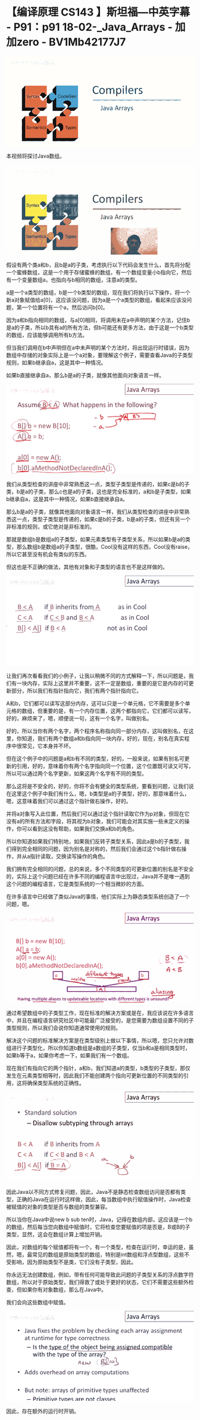 # 【编译原理 CS143 】斯坦福—中英字幕 - P91：p91 18-02-_Java_Arrays - 加加zero - BV1Mb42177J7

![](img/59138dd2f6b7a4589d5741bae3838a3f_0.png)

本视频将探讨Java数组。

![](img/59138dd2f6b7a4589d5741bae3838a3f_2.png)

假设有两个类a和b，且b是a的子类，考虑执行以下代码会发生什么，首先将分配一个蜜蜂数组，这是一个用于存储蜜蜂的数组，有一个数组变量小b指向它，然后有一个变量数组a，也指向与b相同的数组，注意a的类型。

a是一个a类型的数组，b是一个b类型的数组，现在我们将执行以下操作，将一个新a对象赋值给a[0]，这应该没问题，因为a是一个a类型的数组，看起来应该没问题，第一个位置将有一个a，然后访问b[0]。

因为a和b指向相同的数组，与a[0]相同，将调用未在a中声明的某个方法，记住b是a的子类，所以b具有a的所有方法，但b可能还有更多方法，由于这是一个b类型的数组，应该能够调用所有b方法。

但当我们调用在b中声明但在a中未声明的某个方法时，将出现运行时错误，因为数组中存储的对象实际上是一个a对象，要理解这个例子，需要查看Java的子类型规则，如果b继承自a，这是其中一种情况。

如果b直接继承自a，那么b是a的子类，就像其他面向对象语言一样。

![](img/59138dd2f6b7a4589d5741bae3838a3f_4.png)

我们从类型检查的讲座中非常熟悉这一点，类型子类型是传递的，如果c是b的子类，b是a的子类，那么c也是a的子类，这也是完全标准的，a和b是子类型，如果b继承自a，这是其中一种情况，如果b直接继承自a。

那么b是a的子类，就像其他面向对象语言一样，我们从类型检查的讲座中非常熟悉这一点，类型子类型是传递的，如果c是b的子类，b是a的子类，但还有另一个非标准的规则，或它绝对是非标准的。

那就是数组b是数组a的子类型，如果元素类型有子类型关系，所以如果b是a的类型，那么数组b是数组a的子类型，很酷，Cool没有这样的东西，Cool没有raise，所以它甚至没有机会有类似的东西。

但这也是不正确的做法，其他有对象和子类型的语言也不是这样做的。

![](img/59138dd2f6b7a4589d5741bae3838a3f_6.png)

让我们再次看看我们的小例子，让我以稍微不同的方式解释一下，所以问题是，我们有一块内存，实际上这里并不重要，这不一定是数组，重要的是它是内存的可更新部分，所以我们有指针指向它，我们有两个指针指向它。

A和b，它们都可以读写这部分内存，这可以只是一个单元格，它不需要是多个单元格的数组，但重要的是，有一个内存位置，这两个都指向它，它们都可以读写，好的，麻烦来了，嗯，顺便说一句，这有一个名字，叫做别名。

好的，所以当你有两个名字，两个程序名称指向同一部分内存，这叫做别名，在这里，你知道，我们有两个数组a和b指向同一块内存，好的，现在，别名在真实程序中很常见，它本身并不坏。

但在这个例子中的问题是a和b有不同的类型，好的，一般来说，如果有别名可更新的引用，好的，意味着你有两个名字指向同一个位置，这个位置既可读又可写，所以可以通过两个名字更新，如果这两个名字有不同的类型。

那么这将是不安全的，好的，你将不会有健全的类型系统，要看到问题，让我们说在这里这个例子中我们有什么，嗯，b类型是a的子类型，好的，那意味着什么，嗯，这意味着我们可以通过这个指针做右操作，好的。

并将a对象写入此位置，然后我们可以通过这个指针读取它作为p对象，但现在它没有a的所有方法和字段，将其视为b对象，我们可能会对其实施一些未定义的操作，你可以看到这没有帮助，如果我们交换a和b的角色。

所以你知道如果我们特别地，如果我们反转子类型关系，因此a是b的子类型，我们得到完全相同的问题，因为别名是对称的，然后我们会通过这个b指针做右操作，并从a指针读取，交换读写操作的角色。

我们拥有完全相同的问题，总的来说，多个不同类型的可更新位置的别名是不安全的，实际上这个问题已经在许多不同的编程语言中出现过，Java并不是唯一遇到这个问题的编程语言，它是类型系统的一个相当微妙的方面。

在许多语言中已经做了类似Java的事情，他们实际上为静态类型系统创造了一个问题，嗯。

![](img/59138dd2f6b7a4589d5741bae3838a3f_8.png)

通过希望数组中的子类型工作，现在标准的解决方案或是在，我应该说在许多语言中，并且在编程语言研究社区中可能最广泛接受的，是您需要为数组设置不同的子类型规则，所以我们会说你知道通常使用的规则。

解决这个问题的标准解决方案是在类型级别上做以下事情，所以嗯，您只允许对数组进行子类型化，所以你知道b数组是a数组的子类型，仅当b和a是相同类型时，如果b等于a，如果你考虑一下，如果我们有一个数组。

现在我们有指向它的两个指针，a和b，我们知道a的类型，b类型的子类型，那仅发生在元素类型相等时，因此我们不能创建两个指向可更新位置的不同类型的引用，这将确保类型系统的正确性。



![](img/59138dd2f6b7a4589d5741bae3838a3f_10.png)

因此Java以不同方式修复问题，因此，Java不是静态检查数组访问是否都有类型，正确的Java在运行时这样做，因此，每当数组中执行赋值操作时，Java检查被赋值的对象的类型是否与数组的类型兼容。

所以当你在Java中说new b sub ten时，Java，记得在数组内部，这应该是一个b的数组，然后每当您向数组中赋值时，它将检查您要赋值的项是否是，B或B的子类型，显然，这会在数组计算上增加开销。

因此，对数组的每个赋值都将有一个，有一个类型，检查在运行时，幸运的是，虽然，嗯，最常见的数组是原始类型的数组，特别是int数组和浮点型数组，这些不受影响，因为原始类型不是类，它们没有子类型，因此。

你永远无法创建数组，例如，带有任何可能导致此问题的子类型关系的浮点数字符数组，所以对于原始类型，我们得救了或处于更好的状态，它们不需要这些额外检查，但如果你有对象数组，那么在Java中。

我们会向这些数组中赋值。

![](img/59138dd2f6b7a4589d5741bae3838a3f_12.png)

因此，存在额外的运行时开销。